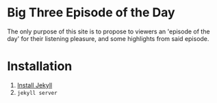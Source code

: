 # Big Three Episode of the Day

The only purpose of this site is to propose to viewers an 'episode of the day'
for their listening pleasure, and some highlights from said episode.

# Installation

1. [Install Jekyll](http://jekyllrb.com/docs/installation/)
2. `jekyll server`
